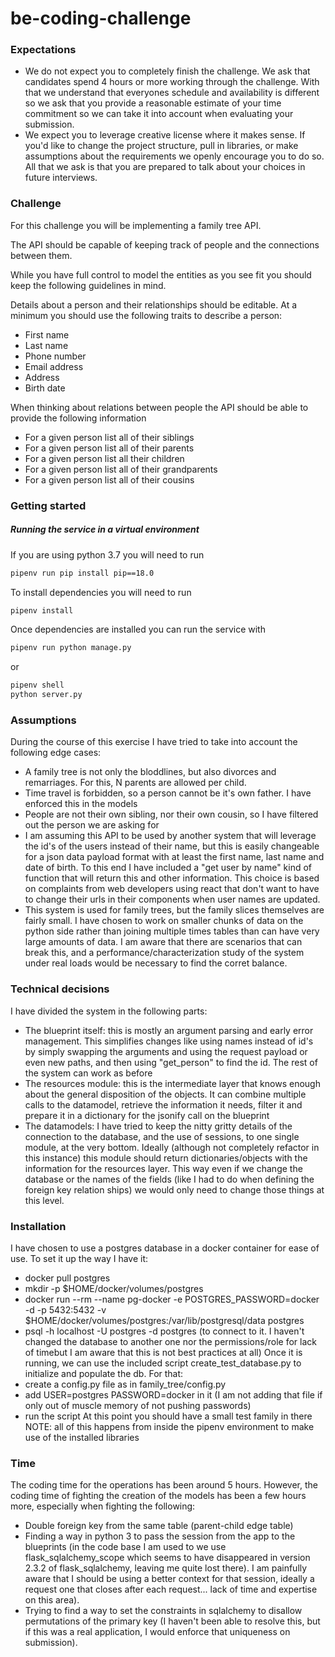 # be-coding-challenge

### Expectations
- We do not expect you to completely finish the challenge. We ask that candidates spend 4 hours or more working through the challenge. With that we understand that everyones schedule and availability is different so we ask that you provide a reasonable estimate of your time commitment so we can take it into account when evaluating your submission.
- We expect you to leverage creative license where it makes sense. If you'd like to change the project structure, pull in libraries, or make assumptions about the requirements we openly encourage you to do so. All that we ask is that you are prepared to talk about your choices in future interviews. 

### Challenge
For this challenge you will be implementing a family tree API.

The API should be capable of keeping track of people and the connections between them.

While you have full control to model the entities as you see fit you should keep the following guidelines in mind.

Details about a person and their relationships should be editable. At a minimum you should use the following traits to describe a person: 
- First name
- Last name
- Phone number
- Email address
- Address
- Birth date

When thinking about relations between people the API should be able to provide the following information
- For a given person list all of their siblings
- For a given person list all of their parents
- For a given person list all their children
- For a given person list all of their grandparents
- For a given person list all of their cousins

### Getting started

##### Running the service in a virtual environment
If you are using python 3.7 you will need to run
```bash
pipenv run pip install pip==18.0
```

To install dependencies you will need to run
```bash
pipenv install
```

Once dependencies are installed you can run the service with
```bash
pipenv run python manage.py
```
or
```bash
pipenv shell
python server.py
```

### Assumptions
During the course of this exercise I have tried to take into account the following edge cases:
- A family tree is not only the bloddlines, but also divorces and remarriages. For this, N parents are allowed per child.
- Time travel is forbidden, so a person cannot be it's own father. I have enforced this in the models
- People are not their own sibling, nor their own cousin, so I have filtered out the person we are asking for
- I am assuming this API to be used by another system that will leverage the id's of the users instead of their name, but this is easily changeable for a json data payload format with at least the first name, last name and date of birth. To this end I have included a "get user by name" kind of function that will return this and other information. This choice is based on complaints from web developers using react that don't want to have to change their urls in their components when user names are updated.
- This system is used for family trees, but the family slices themselves are fairly small. I have chosen to work on smaller chunks of data on the python side rather than joining multiple times tables than can have very large amounts of data. I am aware that there are scenarios that can break this, and a performance/characterization study of the system under real loads would be necessary to find the corret balance.

### Technical decisions
I have divided the system in the following parts:
- The blueprint itself: this is mostly an argument parsing and early error management. This simplifies changes like using names instead of id's by simply swapping the arguments and using the request payload or even new paths, and then using "get_person" to find the id. The rest of the system can work as before
- The resources module: this is the intermediate layer that knows enough about the general disposition of the objects. It can combine multiple calls to the datamodel, retrieve the information it needs, filter it and prepare it in a dictionary for the jsonify call on the blueprint
- The datamodels: I have tried to keep the nitty gritty details of the connection to the database, and the use of sessions, to one single module, at the very bottom. Ideally (although not completely refactor in this instance) this module should return dictionaries/objects with the information for the resources layer. This way even if we change the database or the names of the fields (like I had to do when defining the foreign key relation ships) we would only need to change those things at this level.

### Installation
I have chosen to use a postgres database in a docker container for ease of use. To set it up the way I have it:
- docker pull postgres
- mkdir -p $HOME/docker/volumes/postgres
- docker run --rm --name pg-docker -e POSTGRES_PASSWORD=docker -d -p 5432:5432 -v $HOME/docker/volumes/postgres:/var/lib/postgresql/data  postgres
- psql -h localhost -U postgres -d postgres (to connect to it. I haven't changed the database to another one nor the permissions/role for lack of timebut I am aware that this is not best practices at all)
Once it is running, we can use the included script create_test_database.py to initialize and populate the db. For that:
- create a config.py file as in family_tree/config.py
- add USER=postgres PASSWORD=docker in it (I am not adding that file if only out of muscle memory of not pushing passwords)
- run the script
At this point you should have a small test family in there
NOTE: all of this happens from inside the pipenv environment to make use of the installed libraries

### Time
The coding time for the operations has been around 5 hours. However, the coding time of fighting the creation of the models has been a few hours more, especially when fighting the following:
- Double foreign key from the same table (parent-child edge table)
- Finding a way in python 3 to pass the session from the app to the blueprints (in the code base I am used to we use flask_sqlalchemy_scope which seems to have disappeared in version 2.3.2 of flask_sqlalchemy, leaving me quite lost there). I am painfully aware that I should be using a better context for that session, ideally a request one that closes after each request... lack of time and expertise on this area).
- Trying to find a way to set the constraints in sqlalchemy to disallow permutations of the primary key (I haven't been able to resolve this, but if this was a real application, I would enforce that uniqueness on submission).


